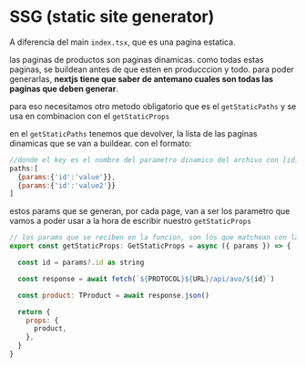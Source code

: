 # SSG (static site generator)

A diferencia del main `index.tsx`, que es una pagina estatica.

las paginas de productos son paginas dinamicas. como todas estas paginas, se buildean antes de que esten en producccion y todo. para poder generarlas, **nextjs tiene que saber de antemano cuales son todas las paginas que deben generar**.

para eso necesitamos otro metodo obligatorio que es el `getStaticPaths` y se usa en combinacion con el `getStaticProps`

en el `getStaticPaths` tenemos que devolver, la lista de las paginas dinamicas que se van a buildear. con el formato:

```js
//donde el key es el nombre del parametro dinamico del archivo con [id].tsx
paths:[
  {params:{'id':'value'}},
  {params:{'id':'value2'}}
]
```

estos params que se generan, por cada page, van a ser los parametro que vamos a poder usar a la hora de escribir nuestro `getStaticProps`

```js
// los params que se reciben en la funcion, son los que matchean con la pagina en cuestion que se va a renderizar, ahora podemos tomar esos params y obtener la data que vamos a inyectar en el componente como props
export const getStaticProps: GetStaticProps = async ({ params }) => {

  const id = params?.id as string

  const response = await fetch(`${PROTOCOL}${URL}/api/avo/${id}`)

  const product: TProduct = await response.json()

  return {
    props: {
      product,
    },
  }
}
```
